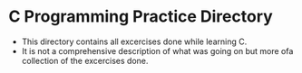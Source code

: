 # C Programming Practice Directory
* This directory contains all excercises done while learning C.
* It is not a comprehensive description of what was going on but more ofa collection of the excercises done.
